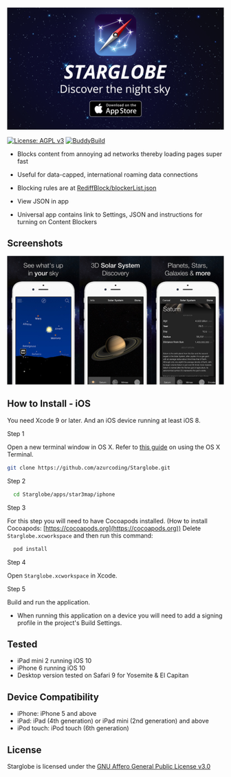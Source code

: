 ![Starglobe](1600x900.png)

[![License: AGPL v3](https://img.shields.io/badge/License-AGPL%20v3-blue.svg)](https://www.gnu.org/licenses/agpl-3.0)
[![BuddyBuild](https://dashboard.buddybuild.com/api/statusImage?appID=597c9d47a2538b0001c92e70&branch=master&build=latest)](https://dashboard.buddybuild.com/apps/597c9d47a2538b0001c92e70/build/latest?branch=master)


- Blocks content from annoying ad networks thereby loading pages super fast

- Useful for data-capped, international roaming data connections

- Blocking rules are at [RediffBlock/blockerList.json](RediffBlock/blockerList.json)

- View JSON in app

- Universal app contains link to Settings, JSON and instructions for turning on Content Blockers

## Screenshots

![Screenshots](screenshots.png)

## How to Install - iOS

You need Xcode 9 or later. And an iOS device running at least iOS 8.

Step 1

Open a new terminal window in OS X. Refer to [this guide](http://blog.teamtreehouse.com/introduction-to-the-mac-os-x-command-line) on using the OS X Terminal.

```bash
git clone https://github.com/azurcoding/Starglobe.git
```

Step 2

```bash
  cd Starglobe/apps/star3map/iphone
```

Step 3

For this step you will need to have Cocoapods installed. (How to install Cocoapods: [https://cocoapods.org](https://cocoapods.org))
Delete `Starglobe.xcworkspace` and then run this command:
```bash
  pod install
```

Step 4

Open `Starglobe.xcworkspace` in Xcode.


Step 5

Build and run the application.

- When running this application on a device you will need to add a signing profile in the project's Build Settings.


## Tested

- iPad mini 2 running iOS 10
- iPhone 6 running iOS 10
- Desktop version tested on Safari 9 for Yosemite & El Capitan

## Device Compatibility

- iPhone: iPhone 5 and above
- iPad: iPad (4th generation) or iPad mini (2nd generation) and above
- iPod touch: iPod touch (6th generation)

## License
Starglobe is licensed under the [GNU Affero General Public License v3.0](/LICENSE)
